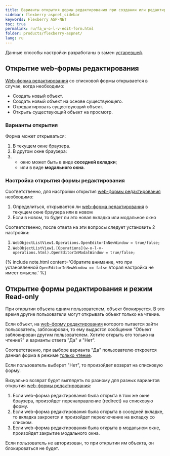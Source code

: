 ```yaml
---
title: Варианты открытия формы редактирования при создании или редактировании объекта в WOLV
sidebar: flexberry-aspnet_sidebar
keywords: Flexberry ASP-NET
toc: true
permalink: ru/fa_w-o-l-v-edit-form.html
folder: products/flexberry-aspnet/
lang: ru
---
```


Данные способы настройки разработаны в замен [устаревшей](thick-box-click-in-row.html).

## Открытие web-формы редактирования

[Web-форма редактирования](fa_editform.html) со списковой формы открывается в случае, когда необходимо:

* Создать новый объект.
* Создать новый объект на основе существующего.
* Отредактировать существующий объект.
* Открыть существующий объект на просмотр.

### Варианты открытия

Форма может открываться:

1. В текущем окне браузера.
2. В другом окне браузера:
3.
    * окно может быть в виде **соседней вкладки**;
    * или в виде **модального окна**.

### Настройка открытия формы редактирования

Соответственно, для настройки открытия [web-формы редактирования](fa_editform.html) необходимо:

1. Определиться, открывается ли [web-форма редактирования](fa_editform.html) в текущем окне браузера или в новом
2. Если в новом, то будет ли это новая вкладка или модальное окно

Соответственно, после ответа на эти вопросы следует установить 2 настройки:

1. `WebObjectListView1.Operations.OpenEditorInNewWindow = true/false;`
2. `WebObjectListView1.[Operations](w-o-l-v-operations.html).OpenEditorInModalWindow = true/false;`

{% include note.html content='Обратите внимание, что при установленной `OpenEditorInNewWindow == false` вторая настройка не имеет смысла.' %}

## Открытие формы редактирования и режим Read-only

При открытии объекта одним пользователем, объект блокируется. В это время другие пользователи могут открывать объект только на чтение. 

Если объект, на [web-форму редактирования](fa_editform.html) которого пытается зайти пользователь, заблокирован, то ему выдастся сообщение
"Объект заблокирован другим пользователем. Хотите открыть его только на чтение?" и варианты ответа "Да" и "Нет".

Соответственно, при выборе варианта "Да" пользователю откроется данная форма в режиме [только чтение](read-only-web.html).

Если пользователь выберет "Нет", то произойдет возврат на списковую форму.

Визуально возврат будет выглядеть по разному для разных вариантов открытия [web-формы редактирования](fa_editform.html):

1. Если web-форма редактирования была открыта в том же окне браузера, произойдет перенаправление (redirect) на списковую форму.
2. Если web-форма редактирования была открыта в соседней вкладке, то вкладка закроется и произойдет переключение на вкладку со списком.
3. Если web-форма редактирования была открыта в модальном окне, произойдет закрытие модального окна.

Если пользователь не авторизован, то при открытии им объекта, он блокироваться не будет. 
